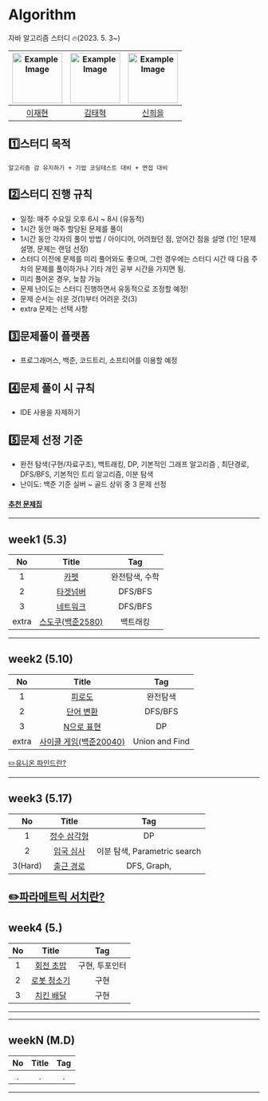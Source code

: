 # Algorithm
자바 알고리즘 스터디 🔥(2023. 5. 3~)

| <img src="https://user-images.githubusercontent.com/96612168/234839850-cb8b7ce6-cb11-4230-b83c-3325b075286b.png" alt="Example Image" width="100" height="100"> | <img src="https://user-images.githubusercontent.com/96612168/234839402-a3ea010e-06f3-4255-8e33-9cf72b77fe40.png" alt="Example Image" width="100" height="100">    | <img src="https://user-images.githubusercontent.com/96612168/234839744-6c85274d-0021-4abf-85fa-52ca2fd5ff92.png" alt="Example Image" width="100" height="100">|
| :---:   | :---: | :---: |
| [이재현](https://github.com/versatile0010) | [김태혁](https://github.com/rlaxoqkf)  | [신희을](https://github.com/ShinHeeEul)  |

## 1️⃣스터디 목적
```
알고리즘 감 유지하기 + 기업 코딩테스트 대비 + 면접 대비
```

## 2️⃣스터디 진행 규칙
- 일정: 매주 수요일 오후 6시 ~ 8시 (유동적)
- 1시간 동안 매주 할당된 문제를 풀이
- 1시간 동안 각자의 풀이 방법 / 아이디어, 어려웠던 점, 얻어간 점을 설명 (1인 1문제 설명, 문제는 랜덤 선정)
- 스터디 이전에 문제를 미리 풀어와도 좋으며, 그런 경우에는 스터디 시간 때 다음 주차의 문제를 풀이하거나 기타 개인 공부 시간을 가지면 됨.
- 미리 풀어온 경우, 늦참 가능
- 문제 난이도는 스터디 진행하면서 유동적으로 조정할 예정!
- 문제 순서는 쉬운 것(1)부터 어려운 것(3)
- extra 문제는 선택 사항

## 3️⃣문제풀이 플랫폼
- 프로그래머스, 백준, 코드트리, 소프티어를 이용할 예정

## 4️⃣문제 풀이 시 규칙
- IDE 사용을 자제하기


## 5️⃣문제 선정 기준
- 완전 탐색(구현/자료구조), 백트래킹, DP, 기본적인 그래프 알고리즘 , 최단경로, DFS/BFS, 기본적인 트리 알고리즘, 이분 탐색
- 난이도: 백준 기준 실버 ~ 골드 상위 중 3 문제 선정

#### [추천 문제집](https://www.acmicpc.net/workbook/view/14161)

---
## week1 (5.3)
| No | Title    | Tag|
| :---:   | :---: | :---: |
| 1 | [카펫](https://school.programmers.co.kr/learn/courses/30/lessons/42842)   | 완전탐색, 수학  |
| 2 | [타겟넘버](https://school.programmers.co.kr/learn/courses/30/lessons/43165)| DFS/BFS |
| 3 | [네트워크](https://school.programmers.co.kr/learn/courses/30/lessons/43162) | DFS/BFS  |
|extra| [스도쿠(백준2580)](https://www.acmicpc.net/problem/2580)| 백트래킹 |

---
## week2 (5.10)
| No | Title    | Tag|
| :---:   | :---: | :---: |
| 1 | [피로도](https://school.programmers.co.kr/learn/courses/30/lessons/87946) | 완전탐색  |
| 2 | [단어 변환](https://school.programmers.co.kr/learn/courses/30/lessons/43163) | DFS/BFS  |
| 3 | [N으로 표현](https://school.programmers.co.kr/learn/courses/30/lessons/42895) | DP  |
|extra|[사이클 게임(백준20040)](https://www.acmicpc.net/problem/20040)| Union and Find|

[✏️유니온 파인드란?](https://rachel0115.tistory.com/entry/%EC%9C%A0%EB%8B%88%EC%98%A8-%ED%8C%8C%EC%9D%B8%EB%93%9C-Union-Find-Java)


---




## week3 (5.17)
| No | Title    | Tag|
| :---:   | :---: | :---: |
| 1 | [정수 삼각형](https://school.programmers.co.kr/learn/courses/30/lessons/43105) | DP  |
| 2 | [입국 심사](https://school.programmers.co.kr/learn/courses/30/lessons/43238) | 이분 탐색, Parametric search  |
| 3(Hard) | [출근 경로](https://softeer.ai/practice/info.do?idx=1&eid=1529) | DFS, Graph,  |

[✏️파라메트릭 서치란?](https://velog.io/@lake/%EC%9D%B4%EB%B6%84%ED%83%90%EC%83%89-%ED%8C%8C%EB%9D%BC%EB%A9%94%ED%8A%B8%EB%A6%AD-%EC%84%9C%EC%B9%98Parametric-Search)
---


## week4 (5.)
| No | Title    | Tag|
| :---:   | :---: | :---: |
| 1 | [회전 초밥](https://www.acmicpc.net/problem/2531) | 구현, 투포인터 |
| 2 | [로봇 청소기](https://www.acmicpc.net/problem/14503) | 구현 |
| 3 | [치킨 배달](https://www.acmicpc.net/problem/15686) | 구현 |

---


---
## weekN (M.D)
| No | Title    | Tag|
| :---:   | :---: | :---: |
| . | . | .  |
---


